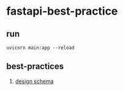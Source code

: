 # fastapi-best-practice

## run
`uvicorn main:app --reload`

## best-practices
1. [design schema](https://github.com/jujumilk3/fastapi-best-practice/tree/schema)
